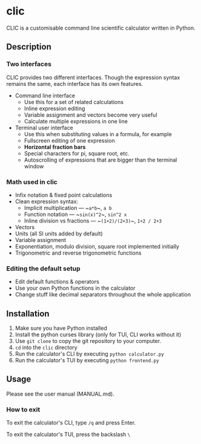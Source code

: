 # clic

CLIC
is a customisable command line scientific calculator written in Python.

## Description

### Two interfaces

CLIC provides two different interfaces.
Though the expression syntax remains the same,
each interface has its own features.

- Command line interface
    + Use this for a set of related calculations
    + Inline expression editing
    + Variable assignment and vectors become very useful
    + Calculate multiple expressions in one line
- Terminal user interface
    + Use this when substituting values in a formula, for example
    + Fullscreen editing of one expression
    + **Horizontal fraction bars**
    + Special characters for pi, square root, etc.
    + Autoscrolling of expressions that are bigger than the terminal window

### Math used in clic

- Infix notation & fixed point calculations
- Clean expression syntax:
    + Implicit multiplication — ~`a*b`~, `a b`
    + Function notation — ~`sin(x)^2`~, `sin^2 x`
    + Inline division vs fractions — ~`(1+2)/(2+3)`~, `1+2 / 2+3`
- Vectors
- Units (all SI units added by default)
- Variable assignment
- Exponentiation, modulo division, square root implemented initially
- Trigonometric and reverse trigonometric functions

### Editing the default setup

- Edit default functions & operators
- Use your own Python functions in the calculator
- Change stuff like decimal separators throughout the whole application

## Installation

1. Make sure you have Python installed
2. Install the python curses library (only for TUI, CLI works without it)
3. Use `git clone` to copy the git repository to your computer.
4. `cd` into the `clic` directory
5. Run the calculator's CLI by executing `python calculator.py`
6. Run the calculator's TUI by executing `python frontend.py`

## Usage

Please see the user manual (MANUAL.md).

### How to exit

To exit the calculator's CLI, type `/q` and press Enter.

To exit the calculator's TUI, press the backslash `\`
